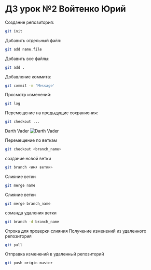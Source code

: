 # ДЗ урок №2 Войтенко Юрий

Создание репозитория:
```sh
git init
```

Добавить отдельный файл:
```sh
git add name.file
```

Добавить все файлы:
```sh
git add .
```

Добавление коммита:
```sh
git commit -m 'Message'
```

Просмотр изменений:
```sh
git log
```

Перемещение на предыдущие сохраниения:
```sh
git checkout ...
```

Darth Vader
![Darth Vader](Darth_Vader.jpg)


Перемещение по веткам
```sh
git checkout <branch_name>
```

создание новой ветки
```sh
git branch <имя ветки>
```

Слияние ветки 
```sh
git merge name
```

Слияние ветки 
```sh
git merge branch_name
```

соманда удаления ветки
```sh
git branch -d branch_name
```

Строка для проверки слияния
Получение изменений из удаленного репозитория
```sh
git pull
```

Отправка изменений в удаленный репозиторий
```sh
git push origin master
```